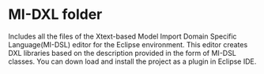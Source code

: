 # MI-DXL folder
Includes all the files of the Xtext-based Model Import Domain Specific Language(MI-DSL) editor for the Eclipse environment. This editor creates DXL libraries based on the description provided in the form of MI-DSL classes.
You can down load and install the project as a plugin in Eclipse IDE.
